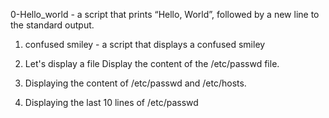 0-Hello_world - a script that prints “Hello, World”, followed by a new line to the standard output.

1. confused smiley - a script that displays a confused smiley

2. Let's display a file Display the content of the /etc/passwd file.

3. Displaying the content of /etc/passwd and /etc/hosts.

4. Displaying the last 10 lines of /etc/passwd
